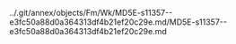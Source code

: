 ../.git/annex/objects/Fm/Wk/MD5E-s11357--e3fc50a88d0a364313df4b21ef20c29e.md/MD5E-s11357--e3fc50a88d0a364313df4b21ef20c29e.md
